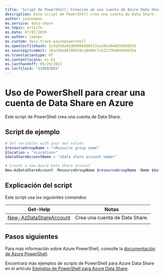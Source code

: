 ```yaml
---
title: 'Script de PowerShell: Creación de una cuenta de Azure Data Share'
description: Este script de PowerShell crea una cuenta de Data Share.
author: joannapea
ms.service: data-share
ms.topic: article
ms.date: 07/07/2019
ms.author: joanpo
ms.custom: devx-track-azurepowershell
ms.openlocfilehash: 3c9a538a82d0490b898537a1a9e104d835898555
ms.sourcegitcommit: 20acb9ad4700559ca0d98c7c622770a0499dd7ba
ms.translationtype: HT
ms.contentlocale: es-ES
ms.lasthandoff: 05/29/2021
ms.locfileid: "110693855"
---
```

# <a name="use-powershell-to-create-a-data-share-account-in-azure"></a>Uso de PowerShell para crear una cuenta de Data Share en Azure

Este script de PowerShell crea una cuenta de Data Share. 

## <a name="sample-script"></a>Script de ejemplo

```powershell
# Set variables with your own values
$resourceGroupName = "<Resource group name"
$location = "<Location>"
$dataShareAccountName = "<Data share account name>"

# Create a new Azure Data Share account
New-AzDataShareAccount -ResourceGroupName $resourceGroupName -Name $dataShareAccountName -Location $location
```

## <a name="script-explanation"></a>Explicación del script

Este script usa los siguientes comandos: 

| Get-Help | Notas |
|---|---|
| [New-AzDataShareAccount](/powershell/module/az.datashare/new-azdatashareaccount) | Crea una cuenta de Data Share. |
|||

## <a name="next-steps"></a>Pasos siguientes

Para más información sobre Azure PowerShell, consulte la [documentación de Azure PowerShell](/powershell/).

Encontrará más ejemplos de scripts de PowerShell para Azure Data Share en el artículo [Ejemplos de PowerShell para Azure Data Share](../../samples-powershell.md).
